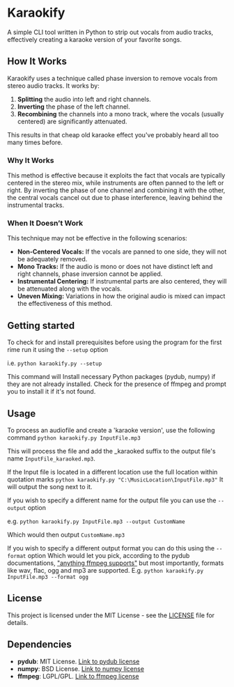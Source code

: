 # Karaokify

A simple CLI tool written in Python to strip out vocals from audio tracks, effectively creating a karaoke version of your favorite songs.

## How It Works

Karaokify uses a technique called phase inversion to remove vocals from stereo audio tracks. It works by:
1. **Splitting** the audio into left and right channels.
2. **Inverting** the phase of the left channel.
3. **Recombining** the channels into a mono track, where the vocals (usually centered) are significantly attenuated.

This results in that cheap old karaoke effect you've probably heard all too many times before.
### Why It Works

This method is effective because it exploits the fact that vocals are typically centered in the stereo mix, while instruments are often panned to the left or right. By inverting the phase of one channel and combining it with the other, the central vocals cancel out due to phase interference, leaving behind the instrumental tracks.

### When It Doesn’t Work

This technique may not be effective in the following scenarios:
- **Non-Centered Vocals:** If the vocals are panned to one side, they will not be adequately removed.
- **Mono Tracks:** If the audio is mono or does not have distinct left and right channels, phase inversion cannot be applied.
- **Instrumental Centering:** If instrumental parts are also centered, they will be attenuated along with the vocals.
- **Uneven Mixing:** Variations in how the original audio is mixed can impact the effectiveness of this method.



## Getting started
To check for and install prerequisites before using the program for the first rime run it using the `--setup` option

i.e. `python karaokify.py --setup`

This command will Install necessary Python packages (pydub, numpy) if they are not already installed.
Check for the presence of ffmpeg and prompt you to install it if it's not found.

## Usage
To process an audiofile and create a 'karaoke version', use the following command `python karaokify.py InputFile.mp3`

This will process the file and add the _karaoked suffix to the output file's name `InputFile_karaoked.mp3`.

If the Input file is located in a different location use the full location within quotation marks `python karaokify.py "C:\MusicLocation\InputFile.mp3"`
It will output the song next to it.

If you wish to specify a different name for the output file you can use the `--output` option 

e.g. `python karaokify.py InputFile.mp3 --output CustomName` 

Which would then output `CustomName.mp3`

If you wish to specify a different output format you can do this using the `--format`  option
Which would let you pick, according to the pydub documentations, ["anything ffmpeg supports"](https://ffmpeg.org//general.html#File-Formats) 
but most importantly, formats like wav, flac, ogg and mp3 are supported.
E.g. `python karaokify.py InputFile.mp3 --format ogg`

## License
This project is licensed under the MIT License - see the [LICENSE](LICENSE) file for details.

## Dependencies

- **pydub**: MIT License. [Link to pydub license](https://github.com/jiaaro/pydub/blob/master/LICENSE)
- **numpy**: BSD License. [Link to numpy license](https://numpy.org/doc/stable/license.html)
- **ffmpeg**: LGPL/GPL. [Link to ffmpeg license](https://ffmpeg.org/legal.html)


